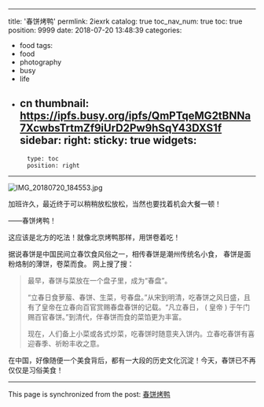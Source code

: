 
---
title: '春饼烤鸭'
permlink: 2iexrk
catalog: true
toc_nav_num: true
toc: true
position: 9999
date: 2018-07-20 13:48:39
categories:
- food
tags:
- food
- photography
- busy
- life
- cn
thumbnail: https://ipfs.busy.org/ipfs/QmPTqeMG2tBNNa7XcwbsTrtmZf9iUrD2Pw9hSqY43DXS1f
sidebar:
    right:
        sticky: true
widgets:
    -
        type: toc
        position: right
---


![IMG_20180720_184553.jpg](https://ipfs.busy.org/ipfs/QmPTqeMG2tBNNa7XcwbsTrtmZf9iUrD2Pw9hSqY43DXS1f)

加班许久，最近终于可以稍稍放松放松，当然也要找着机会大餐一顿！

——春饼烤鸭！

这应该是北方的吃法！就像北京烤鸭那样，用饼卷着吃！

据说春饼是中国民间立春饮食风俗之一，相传春饼是潮州传统名小食， 春饼是面粉烙制的薄饼，卷菜而食。 网上搜了搜：

>最早，春饼与菜放在一个盘子里，成为“春盘”。
>
>“立春日食萝菔、春饼、生菜，号春盘。”从宋到明清，吃春饼之风日盛，且有了皇帝在立春向百官赏赐春盘春饼的记载。“凡立春日， ( 皇帝 ) 于午门赐百官春饼。”到清代，伴春饼而食的菜馅更为丰富。
>
>现在，人们备上小菜或各式炒菜，吃春饼时随意夹入饼内。立春吃春饼有喜迎春季、祈盼丰收之意。

在中国，好像随便一个美食背后，都有一大段的历史文化沉淀！今天，春饼已不再仅仅是习俗美食！

- - -

This page is synchronized from the post: [春饼烤鸭](https://steemit.com/@yellowbird/2iexrk)
